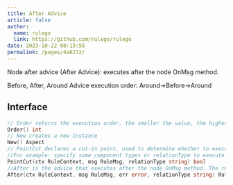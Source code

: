 ```yaml
---
title: After Advice
article: false
author: 
  name: rulego
  link: https://github.com/rulego/rulego
date: 2023-10-22 00:13:56
permalink: /pages/4a0272/
---
```


Node after advice (After Advice): executes after the node OnMsg method.

Before, After, Around Advice execution order: Around->Before->Around

## Interface

```go
// Order returns the execution order, the smaller the value, the higher the priority
Order() int
// New creates a new instance
New() Aspect
// PointCut declares a cut-in point, used to determine whether to execute the advice
//For example: specify some component types or relationType to execute the aspect logic;return ctx.Self().Type()=="mqttClient"
PointCut(ctx RuleContext, msg RuleMsg, relationType string) bool
//After is the advice that executes after the node OnMsg method. The returned Msg will be used as the input for the next advice and the next node OnMsg method.
After(ctx RuleContext, msg RuleMsg, err error, relationType string) RuleMsg
```